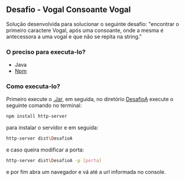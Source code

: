 ## Desafio - Vogal Consoante Vogal
Solução desenvolvida para solucionar o seguinte desafio: "encontrar o primeiro caractere Vogal, após uma consoante, onde a mesma é antecessora a uma vogal e que não se repita na string."

### O preciso para executa-lo?
* Java
* [Npm](https://www.npmjs.com/get-npm)

### Como executa-lo?
Primeiro execute o [.Jar](https://github.com/EwertonProg/Desafio-Solutis/blob/master/Desafio-0.0.1.jar), em seguida, no diretório [DesafioA](https://github.com/EwertonProg/DesafioA-Solutis) execute o seguinte comando no terminal: 
```sh
npm install http-server
```
para instalar o servidor e em seguida:
```sh
http-server dist\DesafioA 
```
e caso queira modificar a porta:
```sh
http-server dist\DesafioA -p [porta]
```
e por fim abra um navegador e vá até a url informada no console.